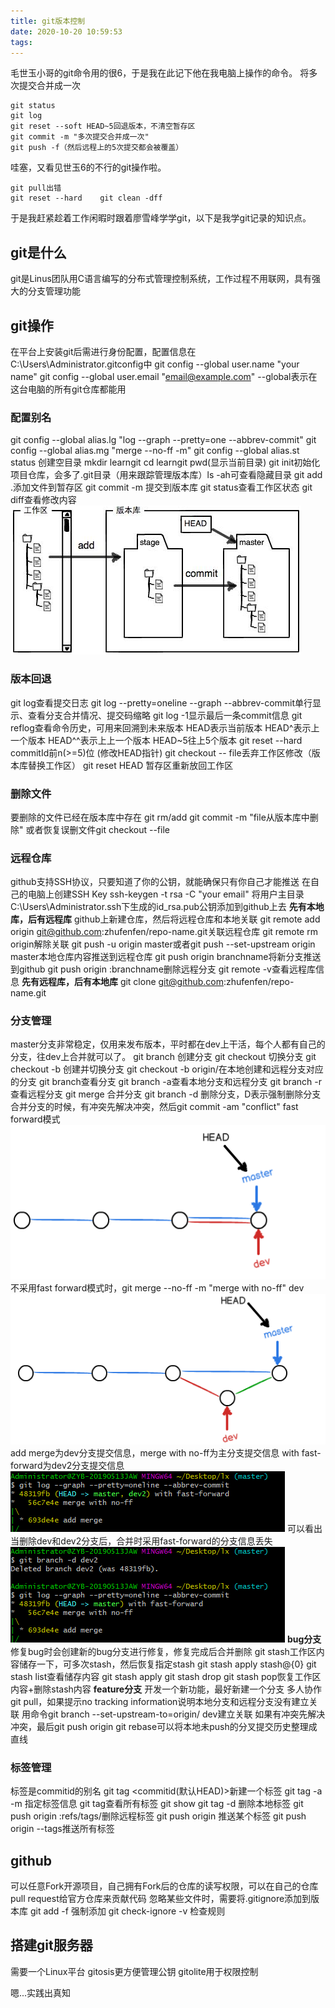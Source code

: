 ```yaml
---
title: git版本控制
date: 2020-10-20 10:59:53
tags:
---
```

毛世玉小哥的git命令用的很6，于是我在此记下他在我电脑上操作的命令。
将多次提交合并成一次
```
git status
git log
git reset --soft HEAD~5回退版本，不清空暂存区
git commit -m "多次提交合并成一次"
git push -f（然后远程上的5次提交都会被覆盖）
```
哇塞，又看见世玉6的不行的git操作啦。
```
git pull出错
git reset --hard    git clean -dff
```
于是我赶紧趁着工作闲暇时跟着廖雪峰学学git，以下是我学git记录的知识点。
## git是什么
git是Linus团队用C语言编写的分布式管理控制系统，工作过程不用联网，具有强大的分支管理功能
## git操作
在平台上安装git后需进行身份配置，配置信息在C:\Users\Administrator\.gitconfig中
git config --global user.name "your name"
git config --global user.email "email@example.com"
--global表示在这台电脑的所有git仓库都能用
### 配置别名
git config --global alias.lg "log --graph --pretty=one --abbrev-commit"
git config --global alias.mg "merge --no-ff -m"
git config --global alias.st status
创建空目录 mkdir learngit  cd learngit pwd(显示当前目录)
git init初始化项目仓库，会多了.git目录（用来跟踪管理版本库）ls -ah可查看隐藏目录
git add .添加文件到暂存区
git commit -m <message>提交到版本库
git status查看工作区状态
git diff查看修改内容
![](/images/git1.png)
### 版本回退
git log查看提交日志
git log --pretty=oneline --graph --abbrev-commit单行显示、查看分支合并情况、提交码缩略
git log -1显示最后一条commit信息
git reflog查看命令历史，可用来回溯到未来版本
HEAD表示当前版本	HEAD^表示上一个版本 HEAD^^表示上上一个版本 HEAD~5往上5个版本
git reset --hard commitId前n(>=5)位   (修改HEAD指针)
git checkout -- file丢弃工作区修改（版本库替换工作区）
git reset HEAD <file>暂存区重新放回工作区
### 删除文件
要删除的文件已经在版本库中存在
git rm/add <file>
git commit -m "file从版本库中删除"
或者恢复误删文件git checkout --file
### 远程仓库
github支持SSH协议，只要知道了你的公钥，就能确保只有你自己才能推送
在自己的电脑上创建SSH Key   ssh-keygen -t rsa -C "your email"
将用户主目录C:\Users\Administrator\.ssh下生成的id_rsa.pub公钥添加到github上去
**先有本地库，后有远程库**
github上新建仓库，然后将远程仓库和本地关联
git remote add origin git@github.com:zhufenfen/repo-name.git关联远程仓库
git remote rm origin解除关联
git push -u origin master或者git push --set-upstream origin master本地仓库内容推送到远程仓库
git push origin branchname将新分支推送到github
git push origin :branchname删除远程分支
git remote -v查看远程库信息
**先有远程库，后有本地库**
git clone git@github.com:zhufenfen/repo-name.git
### 分支管理
master分支非常稳定，仅用来发布版本，平时都在dev上干活，每个人都有自己的分支，往dev上合并就可以了。
git branch <name>创建分支
git checkout <name>切换分支
git checkout -b <name>创建并切换分支
git checkout -b <name> origin/<name>在本地创建和远程分支对应的分支
git branch查看分支  git branch -a查看本地分支和远程分支  git branch -r查看远程分支
git merge <name>合并分支
git branch -d <name>删除分支，D表示强制删除分支
合并分支的时候，有冲突先解决冲突，然后git commit -am "conflict"
fast forward模式
![](/images/git2.png)
不采用fast forward模式时，git merge --no-ff -m "merge with no-ff" dev
![](/images/git3.png)
add merge为dev分支提交信息，merge with no-ff为主分支提交信息
with fast-forward为dev2分支提交信息
![](/images/git4.png)
可以看出当删除dev和dev2分支后，合并时采用fast-forward的分支信息丢失
![](/images/git5.png)
**bug分支**
修复bug时会创建新的bug分支进行修复，修复完成后合并删除
git stash工作区内容储存一下，可多次stash，然后恢复指定stash git stash apply stash@{0}
git stash list查看储存内容
git stash apply	git stash drop
git stash pop恢复工作区内容+删除stash内容
**feature分支**
开发一个新功能，最好新建一个分支
多人协作
git pull，如果提示no tracking information说明本地分支和远程分支没有建立关联
用命令git branch --set-upstream-to=origin/<branch> dev建立关联
如果有冲突先解决冲突，最后git push origin <branch-name>
git rebase可以将本地未push的分叉提交历史整理成直线
### 标签管理
标签是commitid的别名
git tag <tagname> <commitid(默认HEAD)>新建一个标签
git tag -a <tagname> -m <message>指定标签信息
git tag查看所有标签
git show <tagname>
git tag -d <tagname>删除本地标签
git push origin :refs/tags/<tagname>删除远程标签
git push origin <tagname>推送某个标签
git push origin --tags推送所有标签
## github
可以任意Fork开源项目，自己拥有Fork后的仓库的读写权限，可以在自己的仓库pull request给官方仓库来贡献代码
忽略某些文件时，需要将.gitignore添加到版本库
git add -f <file>强制添加
git check-ignore -v <file>检查规则
## 搭建git服务器
需要一个Linux平台
gitosis更方便管理公钥
gitolite用于权限控制

嗯...实践出真知